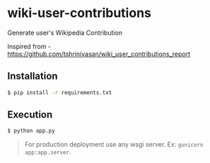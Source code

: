 # wiki-user-contributions
Generate user's Wikipedia Contribution

Inspired from - https://github.com/tshrinivasan/wiki_user_contributions_report

## Installation

```sh
$ pip install -r requirements.txt
```

## Execution

```sh
$ python app.py
```

> For production deployment use any wsgi server. Ex: `gunicorn app:app.server`.